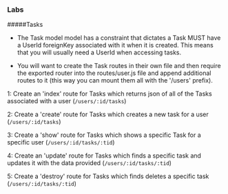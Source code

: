 ### Labs
#####Tasks
* The Task model model has a constraint that dictates a Task MUST have a UserId foreignKey associated with it when it is created. This means that you will usually need a UserId when accessing tasks.
  
* You will want to create the Task routes in their own file and then require the exported router into the routes/user.js file and append additional routes to it (this way you can mount them all with the '/users' prefix).
  
1: Create an 'index' route for Tasks which returns json of all of the Tasks associated with a user (`/users/:id/tasks`)
  

2: Create a 'create' route for Tasks which creates a new task for a user (`/users/:id/tasks`)
  
  
3: Create a 'show' route for Tasks which shows a specific Task for a specific user (`/users/:id/tasks/:tid`)
  
  
4: Create an 'update' route for Tasks which finds a specific task and updates it with the data provided (`/users/:id/tasks/:tid`)
  
  
5: Create a 'destroy' route for Tasks which finds deletes a specific task (`/users/:id/tasks/:tid`)
